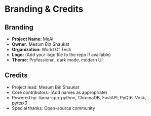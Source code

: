 # Branding & Credits

## Branding
- **Project Name:** MeAI
- **Owner:** Mesum Bin Shaukat
- **Organization:** World Of Tech
- **Logo:** (Add your logo file to the repo if available)
- **Theme:** Professional, dark mode, modern UI

## Credits
- Project lead: Mesum Bin Shaukat
- Core contributors: (Add names as appropriate)
- Powered by: llama-cpp-python, ChromaDB, FastAPI, PyQt6, Vosk, pyttsx3
- Special thanks: Open-source community 